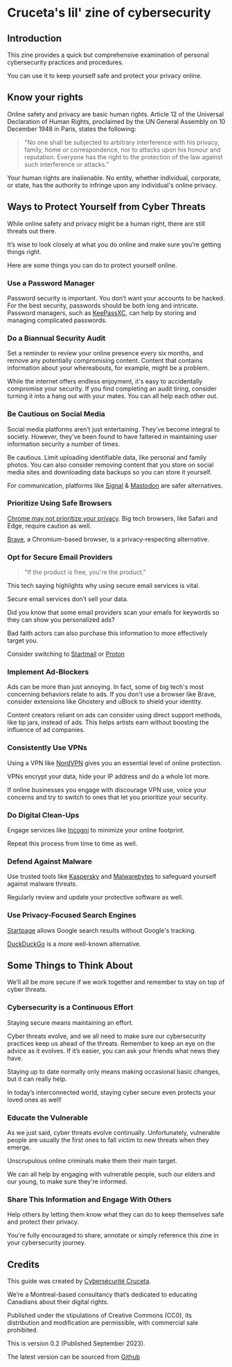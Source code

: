 # Cruceta's lil' zine of cybersecurity

## Introduction

This zine provides a quick but comprehensive examination of personal cybersecurity practices and procedures.

You can use it to keep yourself safe and protect your privacy online.

## Know your rights

Online safety and privacy are basic human rights. Article 12 of the Universal Declaration of Human Rights, proclaimed by the UN General Assembly on 10 December 1948 in Paris, states the following:

>"No one shall be subjected to arbitrary interference with his privacy, family, home or correspondence, nor to attacks upon his honour and reputation. Everyone has the right to the protection of the law against such interference or attacks."

Your human rights are inalienable. No entity, whether individual, corporate, or state, has the authority to infringe upon any individual's online privacy.

## Ways to Protect Yourself from Cyber Threats

While online safety and privacy might be a human right, there are still threats out there.

It’s wise to look closely at what you do online and make sure you’re getting things right.

Here are some things you can do to protect yourself online.

### Use a Password Manager 

Password security is important. You don’t want your accounts to be hacked. For the best security, passwords should be both long and intricate. Password managers, such as [KeePassXC](https://keepassxc.org/), can help by storing and managing complicated passwords.

### Do a Biannual Security Audit

Set a reminder to review your online presence every six months, and remove any potentially compromising content. Content that contains information about your whereabouts, for example, might be a problem.

While the internet offers endless enjoyment, it's easy to accidentally compromise your security. If you find completing an audit tiring, consider turning it into a hang out with your mates. You can all help each other out.

### Be Cautious on Social Media

Social media platforms aren’t just entertaining. They’ve become integral to society. However, they’ve been found to have faltered in maintaining user information security a number of times.

Be cautious. Limit uploading identifiable data, like personal and family photos. You can also consider removing content that you store on social media sites and downloading data backups so you can store it yourself.

For communication, platforms like [Signal](https://signal.org/) & [Mastodon](https://joinmastodon.org/) are safer alternatives.

### Prioritize Using Safe Browsers

[Chrome may not prioritize your privacy](https://www.gnu.org/proprietary/malwaregoogle.en.html). Big tech browsers, like Safari and Edge, require caution as well.

[Brave](https://brave.com/), a Chromium-based browser, is a privacy-respecting alternative.

### Opt for Secure Email Providers

>"If the product is free, you're the product."

This tech saying highlights why using secure email services is vital.

Secure email services don’t sell your data.

Did you know that some email providers scan your emails for keywords so they can show you personalized ads?

Bad faith actors can also purchase this information to more effectively target you.

Consider switching to [Startmail](https://www.startmail.com/) or [Proton](https://proton.me/)

### Implement Ad-Blockers

Ads can be more than just annoying. In fact, some of big tech's most concerning behaviors relate to ads. If you don't use a browser like Brave, consider extensions like Ghostery and uBlock to shield your identity.

Content creators reliant on ads can consider using direct support methods, like tip jars, instead of ads. This helps artists earn without boosting the influence of ad companies.

### Consistently Use VPNs

Using a VPN like [NordVPN](https://nordvpn.com/) gives you an essential level of online protection.

VPNs encrypt your data, hide your IP address and do a whole lot more.

If online businesses you engage with discourage VPN use, voice your concerns and try to switch to ones that let you prioritize your security.

### Do Digital Clean-Ups

Engage services like [Incogni](https://incogni.com/) to minimize your online footprint.

Repeat this process from time to time as well.

### Defend Against Malware

Use trusted tools like [Kaspersky](https://www.kaspersky.com/?ignoreredirects=true) and [Malwarebytes](https://www.malwarebytes.com/) to safeguard yourself against malware threats.

Regularly review and update your protective software as well.

### Use Privacy-Focused Search Engines

[Startpage](https://www.startpage.com/) allows Google search results without Google's tracking.

[DuckDuckGo](https://duckduckgo.com) is a more well-known alternative.

## Some Things to Think About

We’ll all be more secure if we work together and remember to stay on top of cyber threats.

### Cybersecurity is a Continuous Effort

Staying secure means maintaining an effort.

Cyber threats evolve, and we all need to make sure our cybersecurity practices keep us ahead of the threats. Remember to keep an eye on the advice as it evolves. If it’s easier, you can ask your friends what news they have.

Staying up to date normally only means making occasional basic changes, but it can really help.

In today’s interconnected world, staying cyber secure even protects your loved ones as well!

### Educate the Vulnerable

As we just said, cyber threats evolve continually. Unfortunately, vulnerable people are usually the first ones to fall victim to new threats when they emerge.

Unscrupulous online criminals make them their main target.

We can all help by engaging with vulnerable people, such our elders and our young, to make sure they're informed.

### Share This Information and Engage With Others

Help others by letting them know what they can do to keep themselves safe and protect their privacy.

You're fully encouraged to share, annotate or simply reference this zine in your cybersecurity journey.

## Credits

This guide was created by [Cybersécurité Cruceta](https://www.cruceta.ca/).

We’re a Montreal-based consultancy that’s dedicated to educating Canadians about their digital rights.

Published under the stipulations of Creative Commons (CC0), its distribution and modification are permissible, with commercial sale prohibited.

This is version 0.2 (Published September 2023).

The latest version can be sourced from [Github](https://github.com/Cruceta-CPC/zine)
